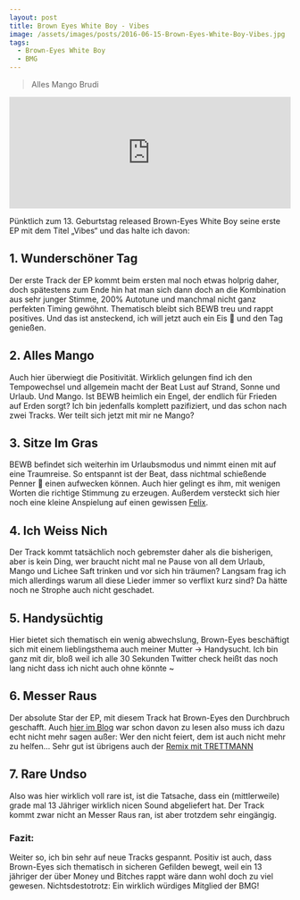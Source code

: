 ```yaml
---
layout: post
title: Brown Eyes White Boy - Vibes
image: /assets/images/posts/2016-06-15-Brown-Eyes-White-Boy-Vibes.jpg
tags:
  - Brown-Eyes White Boy
  - BMG
---
```

> Alles Mango Brudi

<!--more-->
<iframe width="100%" height="200" scrolling="no" frameborder="no" src="https://w.soundcloud.com/player/?url=https%3A//api.soundcloud.com/playlists/233699622&amp;auto_play=false&amp;hide_related=false&amp;show_comments=true&amp;show_user=true&amp;show_reposts=false&amp;visual=true"></iframe>

Pünktlich zum 13. Geburtstag released Brown-Eyes White Boy seine erste EP mit dem Titel &bdquo;Vibes&ldquo; und das halte ich davon:

## 1. Wunderschöner Tag
Der erste Track der EP kommt beim ersten mal noch etwas holprig daher, doch spätestens zum Ende hin hat man sich dann doch an die Kombination aus sehr junger Stimme, 200% Autotune und manchmal nicht ganz perfekten Timing gewöhnt. Thematisch bleibt sich BEWB treu und rappt positives. Und das ist ansteckend, ich will jetzt auch ein Eis :icecream: und den Tag genießen.

## 2. Alles Mango
Auch hier überwiegt die Positivität. Wirklich gelungen find ich den Tempowechsel und allgemein macht der Beat Lust auf Strand, Sonne und Urlaub. Und Mango. Ist BEWB heimlich ein Engel, der endlich für Frieden auf Erden sorgt? Ich bin jedenfalls komplett pazifiziert, und das schon nach zwei Tracks. Wer teilt sich jetzt mit mir ne Mango?

## 3. Sitze Im Gras
BEWB befindet sich weiterhin im Urlaubsmodus und nimmt einen mit auf eine Traumreise. So entspannt ist der Beat, dass nichtmal schießende Penner :gun: einen aufwecken können. Auch hier gelingt es ihm, mit wenigen Worten die richtige Stimmung zu erzeugen. Außerdem versteckt sich hier noch eine kleine Anspielung auf einen gewissen [Felix](https://www.youtube.com/watch?v=1ta6bAhWx3g).

## 4. Ich Weiss Nich
Der Track kommt tatsächlich noch gebremster daher als die bisherigen, aber is kein Ding, wer braucht nicht mal ne Pause von all dem Urlaub, Mango und Lichee Saft trinken und vor sich hin träumen? Langsam frag ich mich allerdings warum all diese Lieder immer so verflixt kurz sind? Da hätte noch ne Strophe auch nicht geschadet.

## 5. Handysüchtig
Hier bietet sich thematisch ein wenig abwechslung, Brown-Eyes beschäftigt sich mit einem lieblingsthema auch meiner Mutter -> Handysucht. Ich bin ganz mit dir, bloß weil ich alle 30 Sekunden Twitter check heißt das noch lang nicht dass ich nicht auch ohne könnte ~

## 6. Messer Raus
Der absolute Star der EP, mit diesem Track hat Brown-Eyes den Durchbruch geschafft. Auch [hier im Blog](/2016/04/29/Brown-Eyes-White-Boy-Messer-Raus/) war schon davon zu lesen also muss ich dazu echt nicht mehr sagen außer: Wer den nicht feiert, dem ist auch nicht mehr zu helfen&hellip; Sehr gut ist übrigens auch der [Remix mit TRETTMANN](https://soundcloud.com/bergmoneygang/brown-eyes-white-boy-x-trettmann-messer-raus-positivitat-prod-by-tharealtman)

## 7. Rare Undso
Also was hier wirklich voll rare ist, ist die Tatsache, dass ein (mittlerweile) grade mal 13 Jähriger wirklich nicen Sound abgeliefert hat. Der Track kommt zwar nicht an Messer Raus ran, ist aber trotzdem sehr eingängig.

### Fazit:
Weiter so, ich bin sehr auf neue Tracks gespannt. Positiv ist auch, dass Brown-Eyes sich thematisch in sicheren Gefilden bewegt, weil ein 13 jähriger der über Money und Bitches rappt wäre dann wohl doch zu viel gewesen. Nichtsdestotrotz: Ein wirklich würdiges Mitglied der BMG!
